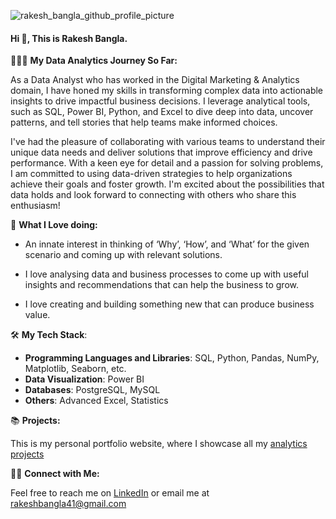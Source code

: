 
![rakesh_bangla_github_profile_picture](https://github.com/rakeshbangla41/rakeshbangla41/assets/132288134/a24294c6-0842-4f28-b734-53cf69995f8e)


#### Hi 👋, This is Rakesh Bangla.

👨🏽‍💻  **My Data Analytics Journey So Far:**

As a Data Analyst who has worked in the Digital Marketing & Analytics domain, I have honed my skills in transforming complex data into actionable insights to drive impactful business decisions. I leverage analytical tools, such as SQL, Power BI, Python, and Excel to dive deep into data, uncover patterns, and tell stories that help teams make informed choices.  

I've had the pleasure of collaborating with various teams to understand their unique data needs and deliver solutions that improve efficiency and drive performance. With a keen eye for detail and a passion for solving problems, I am committed to using data-driven strategies to help organizations achieve their goals and foster growth. I'm excited about the possibilities that data holds and look forward to connecting with others who share this enthusiasm!

🌟  **What I Love doing:**   

* An innate interest in thinking of ‘Why’, ‘How’, and ‘What’ for the given scenario and coming up with relevant solutions.

* I love analysing data and business processes to come up with useful insights and recommendations that can help the business to grow.

* I love creating and building something new that can produce business value.


🛠️  **My Tech Stack**:   

* **Programming Languages and Libraries**: SQL, Python, Pandas, NumPy, Matplotlib, Seaborn, etc.
* **Data Visualization**: Power BI
* **Databases**: PostgreSQL, MySQL
* **Others**: Advanced Excel, Statistics

📚  **Projects:**

This is my personal portfolio website, where I showcase all my [analytics projects](https://codebasics.io/portfolio/Rakesh-Bangla)

👋🏻 **Connect with Me:**

Feel free to reach me on [LinkedIn](https://www.linkedin.com/in/rakesh-bangla/) or email me at rakeshbangla41@gmail.com






